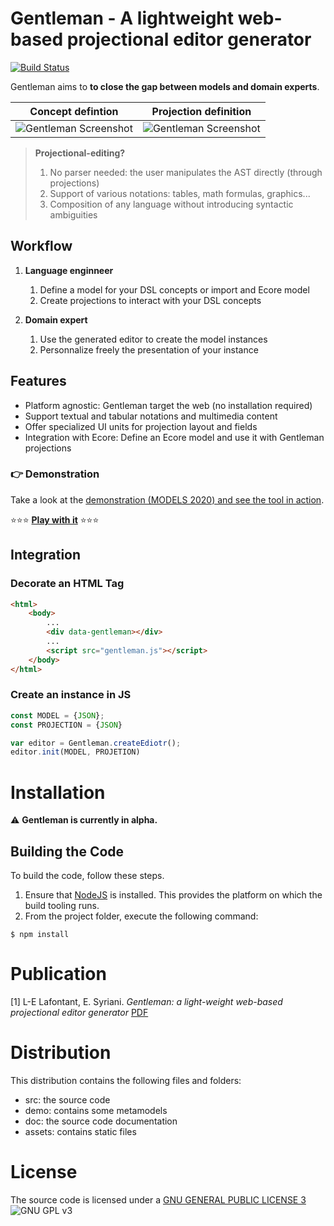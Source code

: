 # Gentleman - A lightweight web-based projectional editor generator

[![Build Status](https://travis-ci.org/geodes-sms/gentleman.svg?branch=master)](https://travis-ci.org/geodes-sms/gentleman)

Gentleman aims to **to close the gap between models and domain experts**.

| Concept defintion        | Projection definition           |
|:-------------:|:-------------:|
| ![Gentleman Screenshot](https://geodes-sms.github.io/gentleman/assets/images/concept.png "Concept definition")  | ![Gentleman Screenshot](https://geodes-sms.github.io/gentleman/assets/images/projection.png "projection definition") |

> **Projectional-editing?**
> 1. No parser needed: the user manipulates the AST directly (through projections)
> 2. Support of various notations: tables, math formulas, graphics...
> 3. Composition of any language without introducing syntactic ambiguities

## Workflow

1. **Language enginneer**
   1. Define a model for your DSL concepts or import and Ecore model
   2. Create projections to interact with your DSL concepts

2. **Domain expert**
   1. Use the generated editor to create the model instances
   2. Personnalize freely the presentation of your instance

## Features

- Platform agnostic: Gentleman target the web (no installation required)
- Support textual and tabular notations and multimedia content
- Offer specialized UI units for projection layout and fields
- Integration with Ecore: Define an Ecore model and use it with Gentleman projections

### 👉 Demonstration

Take a look at the [demonstration (MODELS 2020) and see the tool in action](https://youtu.be/wJ4hVZjmrv4).

⭐⭐⭐ **[Play with it](https://geodes-sms.github.io/gentleman/demo/index.html)** ⭐⭐⭐


## Integration

### Decorate an HTML Tag

```html
<html>
    <body>
        ...
        <div data-gentleman></div>
        ...
        <script src="gentleman.js"></script>
    </body>
</html>
```

### Create an instance in JS

```javascript
const MODEL = {JSON};
const PROJECTION = {JSON}

var editor = Gentleman.createEdiotr();
editor.init(MODEL, PROJETION)
```

# Installation

⚠️ **Gentleman is currently in alpha.**

## Building the Code

To build the code, follow these steps.

1. Ensure that [NodeJS](http://nodejs.org/) is installed. This provides the platform on which the build tooling runs.
2. From the project folder, execute the following command:

```
$ npm install
```


<!-- # Documentation

You can read the documentation for Gentleman [here](https://geodes-sms.github.io/gentleman/docs). If you would like to help improve this documentation, the source for many of the docs can be found in the doc folder within this repository. -->

# Publication

[1] L-E Lafontant, E. Syriani. *Gentleman: a light-weight web-based projectional editor generator* [PDF](https://dl.acm.org/doi/pdf/10.1145/3417990.3421998)

# Distribution

This distribution contains the following files and folders:
- src: the source code
- demo: contains some metamodels
- doc: the source code documentation
- assets: contains static files

# License

The source code is licensed under a [GNU GENERAL PUBLIC LICENSE 3](https://www.gnu.org/copyleft/gpl.html) ![GNU GPL v3](https://img.shields.io/badge/license-GPLv3-blue.svg)
